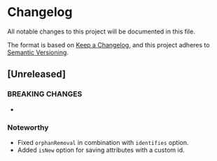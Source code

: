 # Changelog
All notable changes to this project will be documented in this file.

The format is based on [Keep a Changelog](https://keepachangelog.com/en/1.0.0/),
and this project adheres to [Semantic Versioning](https://semver.org/spec/v2.0.0.html).

## [Unreleased]

### BREAKING CHANGES

  -

### Noteworthy

  - Fixed `orphanRemoval` in combination with `identifies` option.
  - Added `isNew` option for saving attributes with a custom id. 
